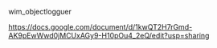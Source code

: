 wim_objectlogguer

https://docs.google.com/document/d/1kwQT2H7rGmd-AK9pEwWwd0jMCUxAGy9-H10pOu4_2eQ/edit?usp=sharing